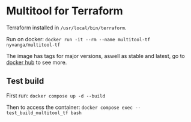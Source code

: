 # Multitool for Terraform

Terraform installed in `/usr/local/bin/terraform`.

Run on docker: ```docker run -it --rm --name multitool-tf nyvanga/multitool-tf```

The image has tags for major versions, aswell as stable and latest, go to [docker hub](https://hub.docker.com/r/nyvanga/multitool-tf/tags) to see more.

## Test build

First run: ```docker compose up -d --build```

Then to access the container: ```docker compose exec -- test_build_multitool_tf bash```
